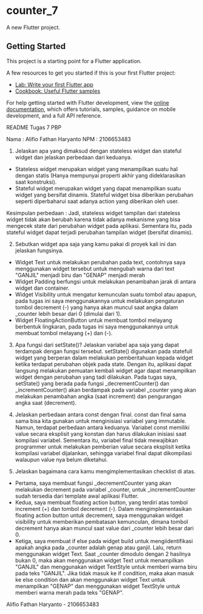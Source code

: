 # counter_7

A new Flutter project.

## Getting Started

This project is a starting point for a Flutter application.

A few resources to get you started if this is your first Flutter project:

- [Lab: Write your first Flutter app](https://docs.flutter.dev/get-started/codelab)
- [Cookbook: Useful Flutter samples](https://docs.flutter.dev/cookbook)

For help getting started with Flutter development, view the
[online documentation](https://docs.flutter.dev/), which offers tutorials,
samples, guidance on mobile development, and a full API reference.

README Tugas 7 PBP

Nama   : Alifio Fathan Haryanto
NPM    : 2106653483

1. Jelaskan apa yang dimaksud dengan stateless widget dan stateful widget dan jelaskan perbedaan dari keduanya.
- Stateless widget merupakan widget yang menampilkan suatu hal dengan statis (Hanya mempunyai properti akhir yang dideklarasikan saat konstruksi). 
- Stateful widget merupakan widget yang dapat menampilkan suatu widget yang bersifat dinamis. Stateful widget bisa diberikan perubahan seperti diperbaharui saat adanya action yang diberikan oleh user.

Kesimpulan perbedaan :
Jadi, stateless widget tampilan dari stateless widget tidak akan berubah karena tidak adanya mekanisme yang bisa mengecek state dari perubahan widget pada aplikasi. Sementara itu, pada stateful widget dapat terjadi perubahan tampilan widget (bersifat dinamis).

2. Sebutkan widget apa saja yang kamu pakai di proyek kali ini dan jelaskan fungsinya.
- Widget Text untuk melakukan perubahan pada text, contohnya saya menggunakan widget tersebut untuk mengubah warna dari text "GANJIL" menjadi biru dan "GENAP" menjadi merah
- Widget Padding berfungsi untuk melakukan penambahan jarak di antara widget dan container.
- Widget Visibility untuk mengatur kemunculan suatu tombol atau apapun, pada tugas ini saya menggunakannya untuk melakukan pengaturan tombol decrement (-) yang hanya akan muncul saat angka dalam _counter lebih besar dari 0 (dimulai dari 1).
- Widget FloatingActionButton untuk membuat tombol melayang berbentuk lingkaran, pada tugas ini saya menggunakannya untuk membuat tombol melayang (+) dan (-).

3.  Apa fungsi dari setState()? Jelaskan variabel apa saja yang dapat terdampak dengan fungsi tersebut.
setState() digunakan pada statefull widget yang berperan dalam melakukan pemberitahuan kepada widget ketika terdapat perubahan objek pada state. Dengan itu, aplikasi dapat langsung melakukan pemuatan kembali widget agar dapat menampilkan widget dengan perubahan yang tadi dilakukan. Pada tugas saya, setState() yang berada pada fungsi _decrementCounter() dan _incrementCounter() akan berdampak pada variabel _counter yang akan melakukan penambahan angka (saat increment) dan pengurangan angka saat (decrement). 

4. Jelaskan perbedaan antara const dengan final.
const dan final sama sama bisa kita gunakan untuk menginisiasi variabel yang immutable. Namun, terdapat perbedaan antara keduanya. Variabel const memiliki value secara eksplisit yang konstan dan harus dilakukan inisiasi saat kompilasi variabel. Sementara itu, variabel final tidak mewajibkan programmer untuk melakukan pemberian value secara eksplisit ketika kompilasi variabel dijalankan, sehingga variabel final dapat dikompilasi walaupun value nya belum diketahui.

5. Jelaskan bagaimana cara kamu mengimplementasikan checklist di atas.
- Pertama, saya membuat fungsi _decrementCounter yang akan melakukan decrement pada variabel _counter, untuk _incrementCounter sudah tersedia dari template awal aplikasi Flutter.
- Kedua, saya membuat floating action button, yang terdiri atas tombol increment (+) dan tombol decrement (-). Dalam mengimplementasikan floating action button untuk decrement, saya menggunakan widget visibility untuk memberikan pembatasan kemunculan, dimana tombol decrement hanya akan muncul saat value dari _counter lebih besar dari 0.
- Ketiga, saya membuat if else pada widget build untuk mengiidentifikasi apakah angka pada _counter adalah genap atau ganjil. Lalu, return menggunakan widget Text. Saat _counter dimodulo dengan 2 hasilnya bukan 0, maka akan menggunakan widget Text untuk menampilkan "GANJIL" dan menggunakan widget TextStyle untuk memberi warna biru pada teks "GANJIL". Jika tidak masuk ke if condition, maka akan masuk ke else condition dan akan menggunakan widget Text untuk menampilkan "GENAP" dan menggunakan widget TextStyle untuk memberi warna merah pada teks "GENAP".

Alifio Fathan Haryanto - 2106653483



